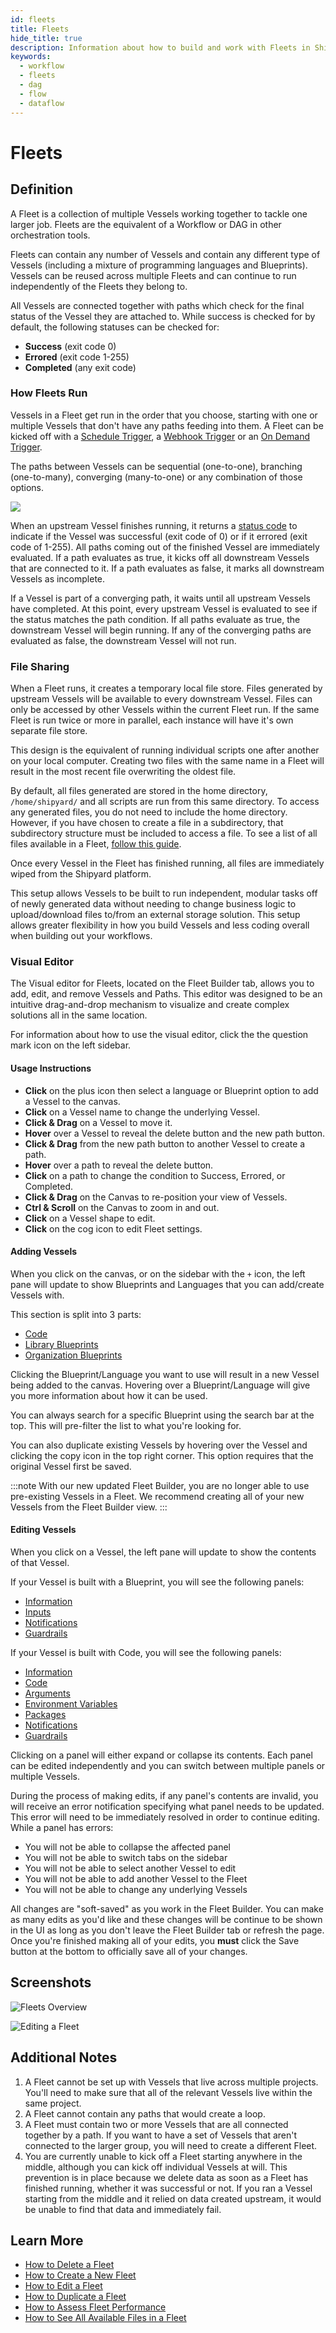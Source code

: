 ```yaml
---
id: fleets
title: Fleets
hide_title: true
description: Information about how to build and work with Fleets in Shipyard.
keywords:
  - workflow
  - fleets
  - dag
  - flow
  - dataflow
---
```


# Fleets

## Definition

A Fleet is a collection of multiple Vessels working together to tackle one larger job. Fleets are the equivalent of a Workflow or DAG in other orchestration tools.

Fleets can contain any number of Vessels and contain any different type of Vessels \(including a mixture of programming languages and Blueprints\). Vessels can be reused across multiple Fleets and can continue to run independently of the Fleets they belong to.

All Vessels are connected together with paths which check for the final status of the Vessel they are attached to. While success is checked for by default, the following statuses can be checked for:

- **Success** \(exit code 0\)
- **Errored** \(exit code 1-255\)
- **Completed** \(any exit code\)

### How Fleets Run

Vessels in a Fleet get run in the order that you choose, starting with one or multiple Vessels that don't have any paths feeding into them. A Fleet can be kicked off with a [Schedule Trigger](triggers/schedule-triggers.md), a [Webhook Trigger](triggers/webhook-triggers.md) or an [On Demand Trigger](triggers/on-demand-triggers.md).

The paths between Vessels can be sequential \(one-to-one\), branching \(one-to-many\), converging \(many-to-one\) or any combination of those options.

![](../.gitbook/assets/image_78.png)

When an upstream Vessel finishes running, it returns a [status code](other-functions/status.md) to indicate if the Vessel was successful \(exit code of 0\) or if it errored \(exit code of 1-255\). All paths coming out of the finished Vessel are immediately evaluated. If a path evaluates as true, it kicks off all downstream Vessels that are connected to it. If a path evaluates as false, it marks all downstream Vessels as incomplete.

If a Vessel is part of a converging path, it waits until all upstream Vessels have completed. At this point, every upstream Vessel is evaluated to see if the status matches the path condition. If all paths evaluate as true, the downstream Vessel will begin running. If any of the converging paths are evaluated as false, the downstream Vessel will not run.

### File Sharing

When a Fleet runs, it creates a temporary local file store. Files generated by upstream Vessels will be available to every downstream Vessel. Files can only be accessed by other Vessels within the current Fleet run. If the same Fleet is run twice or more in parallel, each instance will have it's own separate file store.

This design is the equivalent of running individual scripts one after another on your local computer. Creating two files with the same name in a Fleet will result in the most recent file overwriting the oldest file.

By default, all files generated are stored in the home directory, `/home/shipyard/` and all scripts are run from this same directory. To access any generated files, you do not need to include the home directory. However, if you have chosen to create a file in a subdirectory, that subdirectory structure must be included to access a file. To see a list of all files available in a Fleet, [follow this guide](../how-tos/fleets/see-all-files).

Once every Vessel in the Fleet has finished running, all files are immediately wiped from the Shipyard platform.

This setup allows Vessels to be built to run independent, modular tasks off of newly generated data without needing to change business logic to upload/download files to/from an external storage solution. This setup allows greater flexibility in how you build Vessels and less coding overall when building out your workflows.

### Visual Editor

The Visual editor for Fleets, located on the Fleet Builder tab, allows you to add, edit, and remove Vessels and Paths. This editor was designed to be an intuitive drag-and-drop mechanism to visualize and create complex solutions all in the same location.

For information about how to use the visual editor, click the the question mark icon on the left sidebar.

#### Usage Instructions

- **Click** on the plus icon then select a language or Blueprint option to add a Vessel to the canvas.
- **Click** on a Vessel name to change the underlying Vessel.
- **Click & Drag** on a Vessel to move it.
- **Hover** over a Vessel to reveal the delete button and the new path button.
- **Click & Drag** from the new path button to another Vessel to create a path.
- **Hover** over a path to reveal the delete button.
- **Click** on a path to change the condition to Success, Errored, or Completed.
- **Click & Drag** on the Canvas to re-position your view of Vessels.
- **Ctrl & Scroll** on the Canvas to zoom in and out.
- **Click** on a Vessel shape to edit.
- **Click** on the cog icon to edit Fleet settings.

#### Adding Vessels

When you click on the canvas, or on the sidebar with the `+` icon, the left pane will update to show Blueprints and Languages that you can add/create Vessels with.

This section is split into 3 parts:
- [Code](code/code-overview.md)
- [Library Blueprints](blueprint-library/blueprint-library.md)
- [Organization Blueprints](blueprints.md)

Clicking the Blueprint/Language you want to use will result in a new Vessel being added to the canvas. Hovering over a Blueprint/Language will give you more information about how it can be used.

You can always search for a specific Blueprint using the search bar at the top. This will pre-filter the list to what you're looking for.

You can also duplicate existing Vessels by hovering over the Vessel and clicking the copy icon in the top right corner. This option requires that the original Vessel first be saved.

:::note
With our new updated Fleet Builder, you are no longer able to use pre-existing Vessels in a Fleet. We recommend creating all of your new Vessels from the Fleet Builder view.
:::

#### Editing Vessels

When you click on a Vessel, the left pane will update to show the contents of that Vessel. 

If your Vessel is built with a Blueprint, you will see the following panels:

- [Information](settings/information.md)
- [Inputs](inputs/vessel-inputs.md)
- [Notifications](settings/notifications.md)
- [Guardrails](settings/guardrails.md)

If your Vessel is built with Code, you will see the following panels:

- [Information](settings/information.md)
- [Code](code/code-overview.md)
- [Arguments](code/command.md#arguments)
- [Environment Variables](requirements/environment-variables.md)
- [Packages](requirements/external-package-dependencies.md)
- [Notifications](settings/notifications.md)
- [Guardrails](settings/guardrails.md)

Clicking on a panel will either expand or collapse its contents. Each panel can be edited independently and you can switch between multiple panels or multiple Vessels.

During the process of making edits, if any panel's contents are invalid, you will receive an error notification specifying what panel needs to be updated. This error will need to be immediately resolved in order to continue editing. While a panel has errors:
- You will not be able to collapse the affected panel 
- You will not be able to switch tabs on the sidebar
- You will not be able to select another Vessel to edit
- You will not be able to add another Vessel to the Fleet
- You will not be able to change any underlying Vessels

All changes are "soft-saved" as you work in the Fleet Builder. You can make as many edits as you'd like and these changes will be continue to be shown in the UI as long as you don't leave the Fleet Builder tab or refresh the page. Once you're finished making all of your edits, you **must** click the Save button at the bottom to officially save all of your changes.


## Screenshots

![Fleets Overview](../.gitbook/assets/shipyard_2021_10_19_11_43_30.png)

![Editing a Fleet](../.gitbook/assets/shipyard_2021_10_19_11_41_42.png)

## Additional Notes

1. A Fleet cannot be set up with Vessels that live across multiple projects. You'll need to make sure that all of the relevant Vessels live within the same project.
2. A Fleet cannot contain any paths that would create a loop.
3. A Fleet must contain two or more Vessels that are all connected together by a path. If you want to have a set of Vessels that aren't connected to the larger group, you will need to create a different Fleet.
4. You are currently unable to kick off a Fleet starting anywhere in the middle, although you can kick off individual Vessels at will. This prevention is in place because we delete data as soon as a Fleet has finished running, whether it was successful or not. If you ran a Vessel starting from the middle and it relied on data created upstream, it would be unable to find that data and immediately fail.

## Learn More

- [How to Delete a Fleet](../how-tos/fleets/delete-fleet.md)
- [How to Create a New Fleet](../how-tos/fleets/create-fleet.md)
- [How to Edit a Fleet](../how-tos/fleets/edit-fleet.md)
- [How to Duplicate a Fleet](../how-tos/fleets/duplicate-fleet.md)
- [How to Assess Fleet Performance](../how-tos/fleets/assess-fleet-performance.md)
- [How to See All Available Files in a Fleet](../how-tos/fleets/see-all-files.md)